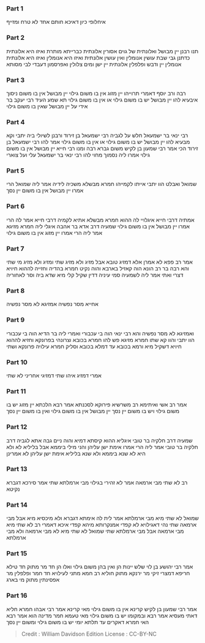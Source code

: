 
### Part 1
איחלופי כיון דאיכא חותם אחד לא טרח ומזייף

### Part 2
תנו רבנן יין מבושל ואלונתית של גוים אסורין אלונתית כברייתא מותרת ואיזו היא אלונתית כדתנן גבי שבת עושין אנומלין ואין עושין אלונתית ואיזו היא אנומלין ואיזו היא אלונתית אנומלין יין ודבש ופלפלין אלונתית יין ישן ומים צלולין ואפרסמון דעבדי לבי מסותא

### Part 3
רבה ורב יוסף דאמרי תרוייהו יין מזוג אין בו משום גילוי יין מבושל אין בו משום ניסוך איבעיא להו יין מבושל יש בו משום גילוי או אין בו משום גילוי תא שמע העיד רבי יעקב בר אידי על יין מבושל שאין בו משום גילוי

### Part 4
רבי ינאי בר ישמעאל חלש על לגביה רבי ישמעאל בן זירוד ורבנן לשיולי ביה יתבי וקא מבעיא להו יין מבושל יש בו משום גילוי או אין בו משום גילוי אמר להו רבי ישמעאל בן זירוד הכי אמר רבי שמעון בן לקיש משום גברא רבה ומנו רבי חייא יין מבושל אין בו משום גילוי אמרו ליה נסמוך מחוי להו רבי ינאי בר ישמעאל עלי ועל צוארי

### Part 5
שמואל ואבלט הוו יתבי אייתו לקמייהו חמרא מבשלא משכיה לידיה אמר ליה שמואל הרי אמרו יין מבושל אין בו משום יין נסך

### Part 6
אמתיה דרבי חייא איגלויי לה ההוא חמרא מבשלא אתיא לקמיה דרבי חייא אמר לה הרי אמרו יין מבושל אין בו משום גילוי שמעיה דרב אדא בר אהבה איגלי ליה חמרא מזיגא אמר ליה הרי אמרו יין מזוג אין בו משום גילוי

### Part 7
אמר רב פפא לא אמרן אלא דמזיג טובא אבל מזיג ולא מזיג שתי ומזיג ולא מזיג מי שתי והא רבה בר רב הונא הוה קאזיל בארבא והוה נקיט חמרא בהדיה וחזייה לההוא חיויא דצרי ואתי אמר ליה לשמעיה סמי עיניה דדין שקיל קלי מיא שדא ביה וסר לאחוריה

### Part 8
אחייא מסר נפשיה אמזיגא לא מסר נפשיה

### Part 9
ואמזיגא לא מסר נפשיה והא רבי ינאי הוה בי עכבורי ואמרי ליה בר הדיא הוה בי עכבורי הוו יתבי והוו קא שתו חמרא מזיגא פש להו חמרא בכובא וצרונהי בפרונקא וחזיא לההוא חיויא דשקיל מיא ורמא בכובא עד דמלא בכובא וסליק חמרא עילויה פרונקא ושתי

### Part 10
אמרי דמזיג איהו שתי דמזיגי אחריני לא שתי

### Part 11
אמר רב אשי ואיתימא רב משרשיא פירוקא לסכנתא אמר רבא הלכתא יין מזוג יש בו משום גילוי ויש בו משום יין נסך יין מבושל אין בו משום גילוי ואין בו משום יין נסך

### Part 12
שמעיה דרב חלקיה בר טובי איגליא ההוא קיסתא דמיא והוה ניים גבה אתא לגביה דרב חלקיה בר טובי אמר ליה הרי אמרו אימת ישן עליהן והני מילי ביממא אבל בליליא לא ולא היא לא שנא ביממא ולא שנא בליליא אימת ישן עליהן לא אמרינן

### Part 13
רב לא שתי מבי ארמאה אמר לא זהירי בגילוי מבי ארמלתא שתי אמר סירכא דגברא נקיטא

### Part 14
שמואל לא שתי מיא מבי ארמלתא אמר לית לה אימתא דגברא ולא מיכסיא מיא אבל מבי ארמאה שתי נהי דאגילויא לא קפדי אמנקרותא מיהא קפדי איכא דאמרי רב לא שתי מיא מבי ארמאה אבל מבי ארמלתא שתי שמואל לא שתי מיא לא מבי ארמאה ולא מבי ארמלתא

### Part 15
אמר רבי יהושע בן לוי שלש יינות הן ואין בהן משום גילוי ואלו הן חד מר מתוק חד טילא חריפא דמצרי זיקי מר ירנקא מתוק חוליא רב חמא מתני לעילויא חד חמר ופלפלין מר אפסינתין מתוק מי בארג

### Part 16
אמר רבי שמעון בן לקיש קרינא אין בו משום גילוי מאי קרינא אמר רבי אבהו חמרא חליא דאתי מעסיא אמר רבא ובמקומו יש בו משום גילוי מאי טעמא חמר מדינה הוא אמר רבא האי חמרא דאקרים עד תלתא יומי יש בו משום גילוי ומשום יין נסך

>Credit : William Davidson Edition
>License : CC-BY-NC